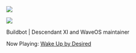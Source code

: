 <a>
  <img align="center" src="https://github-readme-stats.vercel.app/api?username=JamieHoSzeYui&count_private=true&border_radius=8&theme=tokyonight&include_all_commits=true" />
</a>

![](https://komarev.com/ghpvc/?username=JamieHoSzeYui)

Buildbot | Descendant XI and WaveOS maintainer

Now Playing: [Wake Up by Desired](https://open.spotify.com/track/5U3mwPXI5hdh7LoLmGXMsh?si=F4zLabWKS22qKzh2rfen7A&utm_source=copy-link)

